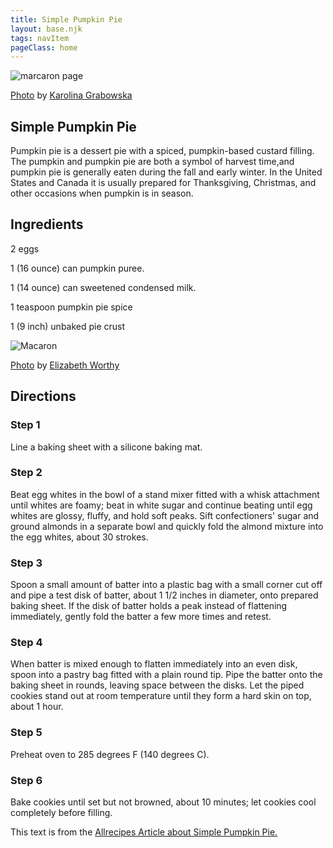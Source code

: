 ```yaml
---
title: Simple Pumpkin Pie
layout: base.njk
tags: navItem
pageClass: home
---
```

<main>
  <body>
  <section class="recipeherobanner">
 <div class="recipeimg">
    <img src="/images/pid.jpg" alt="marcaron page">
     <p class="credit"><a href="https://www.pexels.com/photo/pumpkin-pie-carried-by-a-person-5718123/">Photo</a> by <a href="https://www.pexels.com/@karolina-grabowska/">Karolina Grabowska</a></p>
    </div>
    <div class="recipeheretext">
    <h1>Simple Pumpkin Pie</h1>
    <p>Pumpkin pie is a dessert pie with a spiced, pumpkin-based custard filling. The pumpkin and pumpkin pie are both a symbol of harvest time,and pumpkin pie is generally eaten during the fall and early winter. In the United States and Canada it is usually prepared for Thanksgiving, Christmas, and other occasions when pumpkin is in season.</p>
    </div>
  </section>
<!-- steps-->
<section class="step">
    <div class="stepdescription">
      <h2>Ingredients</h2>
      <p>2 eggs</p>
      <p>1 (16 ounce) can pumpkin puree.</p>
      <p>1 (14 ounce) can sweetened condensed milk.</p>
      <p>1 teaspoon pumpkin pie spice</p>
      <p>1 (9 inch) unbaked pie crust</p>
    </div>
    <div class="recipeimg">
      <img src="/images/pie2.jpg" alt="Macaron">
       <p class="credit"><a href="https://www.flickr.com/photos/25785573@N06/35304641151/in/photolist-VMKvPv-dgK14V-5cSWRR-49Gbi-5cSXvM-dgK2cQ-86tofd-5WVAc-7Z25Zm-qP7mE-6rRsB-7U4ma5-p6mz2-82kMRg-dwg4Q6-hgduUA-26QHyQv-2VU9ec-83SqSg-4yKTy4-qD8g2-9dzQ7H-pWAd7c-hwtSL-bbo3f-a9fYKw-82BuyM-52Skyh-zxd29u-7iLBpt-6x7zPE-6YBJNX-5KEpB-8YBR6-c9U2o-75Gwzp-5qjVva-4kyaAH-xeo3R-6tMZnK-21reHy-6FGNYj-7S3BV-3XkvkE-iZpawL-4yq1iM-bR9gbi-4eH5T4-RhRaXs-sUqwc">Photo</a> by <a href="https://www.flickr.com/photos/25785573@N06/">
Elizabeth Worthy</a></p>
    </div>
    
  </section>
   <section class="directions">
      <h2>Directions</h2>
      <div class="steplayout">
      <h3 class="w30">Step 1</h3>
      <p class="w70">Line a baking sheet with a silicone baking mat.</p>
      </div>
      <div class="steplayout">
       <h3 class="w30" >Step 2</h3>
       <p class="w70">Beat egg whites in the bowl of a stand mixer fitted with a whisk attachment until whites are foamy; beat in white sugar and continue beating until egg whites are glossy, fluffy, and hold soft peaks. Sift confectioners' sugar and ground almonds in a separate bowl and quickly fold the almond mixture into the egg whites, about 30 strokes.</p>
      </div>
      <div class="steplayout">
       <h3 class="w30">Step 3</h3>
       <p class="w70">Spoon a small amount of batter into a plastic bag with a small corner cut off and pipe a test disk of batter, about 1 1/2 inches in diameter, onto prepared baking sheet. If the disk of batter holds a peak instead of flattening immediately, gently fold the batter a few more times and retest.</p>
      </div>
      <div class="steplayout">
         <h3 class="w30">Step 4</h3>
         <p class="w70">When batter is mixed enough to flatten immediately into an even disk, spoon into a pastry bag fitted with a plain round tip. Pipe the batter onto the baking sheet in rounds, leaving space between the disks. Let the piped cookies stand out at room temperature until they form a hard skin on top, about 1 hour.</p>
        </div>
      <div class="steplayout">
          <h3 class="w30">Step 5</h3>
          <p class="w70">Preheat oven to 285 degrees F (140 degrees C).</p>
      </div>
      <div class="steplayout">
       <h3 class="w30">Step 6</h3>
       <p class="w70">Bake cookies until set but not browned, about 10 minutes; let cookies cool completely before filling.</p>
       </div>
       <div class="credit">This text is from the <a href="https://www.allrecipes.com/recipe/229932/simple-pumpkin-pie/">Allrecipes Article about Simple Pumpkin Pie.</a></div>
    </section>
  
  </body>
</main>
